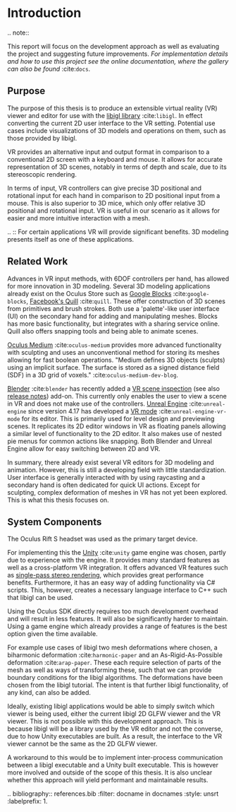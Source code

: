 # Introduction

.. note::

   This report will focus on the development approach as well as evaluating the project and suggesting future improvements. *For implementation details and how to use this project see the online documentation, where the gallery can also be found* :cite:`docs`.

## Purpose

The purpose of this thesis is to produce an extensible virtual reality (VR) viewer and editor for use with the [libigl library](https://libigl.github.io/) :cite:`libigl`. In effect converting the current 2D user interface to the VR setting. Potential use cases include visualizations of 3D models and operations on them, such as those provided by libigl. 

VR provides an alternative input and output format in comparison to a conventional 2D screen with a keyboard and mouse. It allows for accurate representation of 3D scenes, notably in terms of depth and scale, due to its stereoscopic rendering.

In terms of input, VR controllers can give precise 3D positional and rotational input for each hand in comparison to 2D positional input from a mouse. This is also superior to 3D mice, which only offer relative 3D positional and rotational input. VR is useful in our scenario as it allows for easier and more intuitive interaction with a mesh. 

.. :: For certain applications VR will provide significant benefits. 3D modeling presents itself as one of these applications.

## Related Work

Advances in VR input methods, with 6DOF controllers per hand, has allowed for more innovation in 3D modeling. Several 3D modeling applications already exist on the Oculus Store such as [Google Blocks](https://arvr.google.com/blocks/) :cite:`google-blocks`, [Facebook's Quill](https://quill.fb.com/) :cite:`quill`. These offer construction of 3D scenes from primitives and brush strokes. Both use a 'palette'-like user interface (UI) on the secondary hand for adding and manipulating meshes. Blocks has more basic functionality, but integrates with a sharing service online. Quill also offers snapping tools and being able to animate scenes. 

[Oculus Medium](https://www.oculus.com/medium/) :cite:`oculus-medium` provides more advanced functionality with sculpting and uses an unconventional method for storing its meshes allowing for fast boolean operations. "Medium defines 3D objects (sculpts) using an implicit surface. The surface is stored as a signed distance field (SDF) in a 3D grid of voxels." :cite:`oculus-medium-dev-blog`.

[Blender](https://www.blender.org/) :cite:`blender` has recently added a [VR scene inspection](https://docs.blender.org/manual/en/dev/addons/3d_view/vr_scene_inspection.html) (see also [release notes](https://wiki.blender.org/wiki/Reference/Release_Notes/2.83/Virtual_Reality)) add-on. This currently only enables the user to view a scene in VR and does not make use of the controllers. [Unreal Engine](https://www.unrealengine.com/) :cite:`unreal-engine` since version 4.17 has developed a [VR mode](https://docs.unrealengine.com/en-US/Engine/Editor/VR/index.html) :cite:`unreal-engine-vr-mode` for its editor. This is primarily used for level design and previewing scenes. It replicates its 2D editor windows in VR as floating panels allowing a similar level of functionality to the 2D editor. It also makes use of nested pie menus for common actions like snapping. Both Blender and Unreal Engine allow for easy switching between 2D and VR. 

In summary, there already exist several VR editors for 3D modeling and animation. However, this is still a developing field with little standardization. User interface is generally interacted with by using raycasting and a secondary hand is often dedicated for quick UI actions. Except for sculpting, complex deformation of meshes in VR has not yet been explored. This is what this thesis focuses on.

## System Components

The Oculus Rift S headset was used as the primary target device. 

For implementing this the [Unity](https://unity.com/) :cite:`unity` game engine was chosen, partly due to experience with the engine. It provides many standard features as well as a cross-platform VR integration. It offers advanced VR features such as [single-pass stereo rendering](https://docs.unity3d.com/Manual/SinglePassStereoRendering.html), which provides great performance benefits. Furthermore, it has an easy way of adding functionality via C# scripts. This, however, creates a necessary language interface to C++ such that libigl can be used. 

Using the Oculus SDK directly requires too much development overhead and will result in less features. It will also be significantly harder to maintain. Using a game engine which already provides a range of features is the best option given the time available.

For example use cases of libigl two mesh deformations where chosen, a biharmonic deformation :cite:`harmonic-paper` and an As-Rigid-As-Possible deformation :cite:`arap-paper`. These each require selection of parts of the mesh as well as ways of transforming these, such that we can provide boundary conditions for the libigl algorithms. The deformations have been chosen from the libigl tutorial. The intent is that further libigl functionality, of any kind, can also be added. 

Ideally, existing libigl applications would be able to simply switch which viewer is being used, either the current libigl 2D GLFW viewer and the VR viewer. This is not possible with this development approach. This is because libigl will be a library used by the VR editor and not the converse, due to how Unity executables are built. As a result, the interface to the VR viewer cannot be the same as the 2D GLFW viewer.

A workaround to this would be to implement inter-process communication between a libigl executable and a Unity built executable. This is however more involved and outside of the scope of this thesis. It is also unclear whether this approach will yield performant and maintainable results. 

.. bibliography:: references.bib
   :filter: docname in docnames
   :style: unsrt
   :labelprefix: 1.